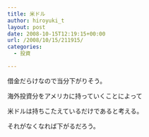 ```yaml
---
title: 米ドル
author: hiroyuki_t
layout: post
date: 2008-10-15T12:19:15+00:00
url: /2008/10/15/211915/
categories:
  - 投資

---
```

<div class="section">
  <p>
    借金だらけなので当分下がりそう。
  </p>
  
  <p>
    海外投資分をアメリカに持っていくことによって
  </p>
  
  <p>
    米ドルは持ちこたえているだけであると考える。
  </p>
  
  <p>
    それがなくなれば下がるだろう。
  </p>
</div>